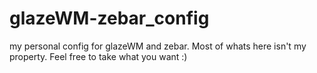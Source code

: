# glazeWM-zebar_config
my personal config for glazeWM and zebar. Most of whats here isn't my property. Feel free to take what you want :)
